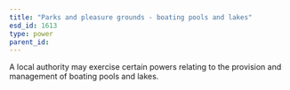 ```yaml
---
title: "Parks and pleasure grounds - boating pools and lakes"
esd_id: 1613
type: power
parent_id:  
---
```


A local authority may exercise certain powers relating to the provision and management of boating pools and lakes.

